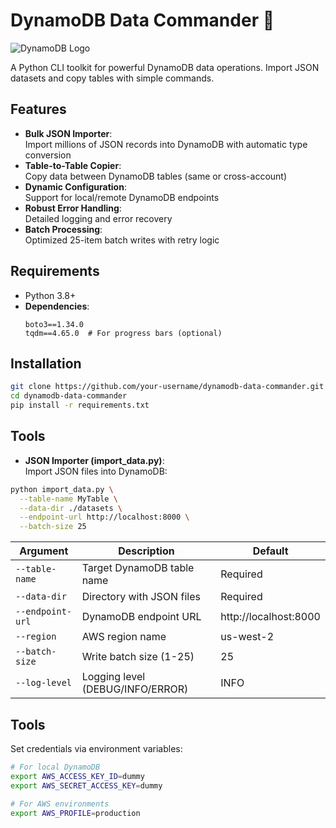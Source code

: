 # DynamoDB Data Commander 🚀

![DynamoDB Logo](https://aws.amazon.com/icons/dynamodb.ico)

A Python CLI toolkit for powerful DynamoDB data operations. Import JSON datasets and copy tables with simple commands.

## Features

- **Bulk JSON Importer**:  
  Import millions of JSON records into DynamoDB with automatic type conversion
- **Table-to-Table Copier**:  
  Copy data between DynamoDB tables (same or cross-account)
- **Dynamic Configuration**:  
  Support for local/remote DynamoDB endpoints
- **Robust Error Handling**:  
  Detailed logging and error recovery
- **Batch Processing**:  
  Optimized 25-item batch writes with retry logic

## Requirements

- Python 3.8+
- **Dependencies**:  
  ```text
  boto3==1.34.0
  tqdm==4.65.0  # For progress bars (optional)

## Installation
```bash
git clone https://github.com/your-username/dynamodb-data-commander.git
cd dynamodb-data-commander
pip install -r requirements.txt
```

## Tools
- **JSON Importer (import_data.py)**:  
Import JSON files into DynamoDB:
```bash
python import_data.py \
  --table-name MyTable \
  --data-dir ./datasets \
  --endpoint-url http://localhost:8000 \
  --batch-size 25
```
| Argument         | Description                     | Default               |
|------------------|----------------------------------|------------------------|
| `--table-name`   | Target DynamoDB table name       | Required               |
| `--data-dir`     | Directory with JSON files        | Required               |
| `--endpoint-url` | DynamoDB endpoint URL            | http://localhost:8000  |
| `--region`       | AWS region name                  | us-west-2              |
| `--batch-size`   | Write batch size (1-25)          | 25                     |
| `--log-level`    | Logging level (DEBUG/INFO/ERROR) | INFO                   |

## Tools
Set credentials via environment variables:
```bash
# For local DynamoDB
export AWS_ACCESS_KEY_ID=dummy
export AWS_SECRET_ACCESS_KEY=dummy

# For AWS environments
export AWS_PROFILE=production
```
